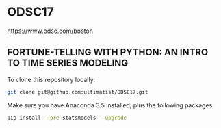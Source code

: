# ODSC17
https://www.odsc.com/boston

## FORTUNE-TELLING WITH PYTHON: AN INTRO TO TIME SERIES MODELING

To clone this repository locally:

```bash
git clone git@github.com:ultimatist/ODSC17.git
```

Make sure you have Anaconda 3.5 installed, plus the following packages:
```bash
pip install --pre statsmodels --upgrade
```
